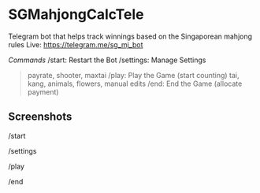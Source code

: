 # SGMahjongCalcTele
Telegram bot that helps track winnings based on the Singaporean mahjong rules
Live: https://telegram.me/sg_mj_bot

*Commands*
/start: Restart the Bot
/settings: Manage Settings
  > payrate, shooter, maxtai
/play: Play the Game (start counting)
  > tai, kang, animals, flowers, manual edits
/end: End the Game (allocate payment) 

## Screenshots
/start

/settings

/play

/end

